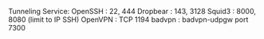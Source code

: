 Tunneling Service:
OpenSSH : 22, 444
Dropbear : 143, 3128
Squid3 : 8000, 8080 (limit to IP SSH)
OpenVPN : TCP 1194
badvpn : badvpn-udpgw port 7300
